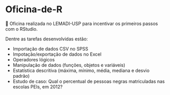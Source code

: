 # Oficina-de-R

🌱 Oficina realizada no LEMADI-USP para incentivar os primeiros passos com o RStudio. 

Dentre as tarefas desenvolvidas estão:

- Importação de dados CSV no SPSS
- Impotação/exportação de dados no Excel
- Operadores lógicos
- Manipulação de dados (funções, objetos e variáveis)
- Estatística descritiva (máxima, mínimo, média, mediana e desvio padrão)
- Estudo de caso: Qual o percentual de pessoas negras matriculadas nas escolas PEIs, em 2012?
